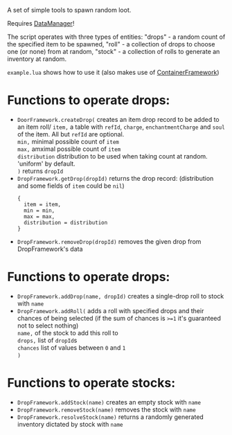 A set of simple tools to spawn random loot.

Requires [DataManager](https://github.com/tes3mp-scripts/DataManager)!

The script operates with three types of entities: "drops" - a random count of the specified item to be spawned, "roll" - a collection of drops to choose one (or none) from at random, "stock" - a collection of rolls to generate an inventory at random.

`example.lua` shows how to use it (also makes use of [ContainerFramework](https://github.com/tes3mp-scripts/ContainerFramework))

Functions to operate drops:
=====
* `DoorFramework.createDrop(` creates an item drop record to be added to an item roll/
  `item,` a table with `refId`, `charge`, `enchantmentCharge` and `soul` of the item. All but `refId` are optional.  
  `min,` minimal possible count of `item`  
  `max,` amximal possible count of `item`  
  `distribution` distribution to be used when taking count at random. 'uniform' by default.  
  `)`
  returns `dropId`
* `DropFramework.getDrop(dropId)`
  returns the drop record: (distribution and some fields of `item` could be `nil`)
  ```
  {
    item = item,
    min = min,
    max = max,
    distribution = distribution
  }
  ```
* `DropFramework.removeDrop(dropId)` removes the given drop from DropFramework's data

Functions to operate drops:
=====
* `DropFramework.addDrop(name, dropId)` creates a single-drop roll to stock with `name`
* `DropFramework.addRoll(` adds a roll with specified drops and their chances of being selected (if the sum of chances is `>=1` it's guaranteed not to select nothing)  
  `name,` of the stock to add this roll to  
  `drops,` list of `dropId`s  
  `chances` list of values between `0` and `1`  
  `)`

Functions to operate stocks:
=====
* `DropFramework.addStock(name)` creates an empty stock with `name`
* `DropFramework.removeStock(name)` removes the stock with `name`
* `DropFramework.resolveStock(name)` returns a randomly generated inventory dictated by stock with `name`